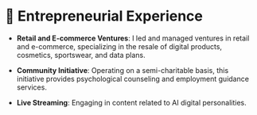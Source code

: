 # 📣 Entrepreneurial Experience

- **Retail and E-commerce Ventures**: I led and managed ventures in retail and e-commerce, specializing in the resale of digital products, cosmetics, sportswear, and data plans.

- **Community Initiative**: Operating on a semi-charitable basis, this initiative provides psychological counseling and employment guidance services.

- **Live Streaming**: Engaging in content related to AI digital personalities.
